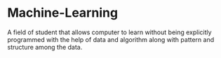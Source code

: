# Machine-Learning
A field of student that allows computer to learn without being explicitly programmed with the help of data and algorithm along with pattern and structure among the data.
